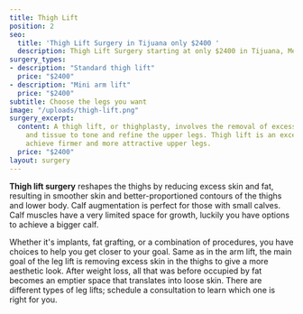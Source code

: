 ```yaml
---
title: Thigh Lift
position: 2
seo:
  title: 'Thigh Lift Surgery in Tijuana only $2400 '
  description: Thigh Lift Surgery starting at only $2400 in Tijuana, Mexico
surgery_types:
- description: "​​Standard thigh lift"
  price: "$2400​"
- description: "​Mini arm lift"
  price: "$2400​"
subtitle: Choose the legs you want
image: "/uploads/thigh-lift.png"
surgery_excerpt:
  content: A thigh lift, or thighplasty, involves the removal of excess skin, fat,
    and tissue to tone and refine the upper legs. Thigh lift is an excellent way to
    achieve firmer and more attractive upper legs.
  price: "$2400"
layout: surgery
---
```


**Thigh lift surgery** reshapes the thighs by reducing excess skin and fat, resulting in smoother skin and better-proportioned contours of the thighs and lower body. Calf augmentation is perfect for those with small calves. Calf muscles have a very limited space for growth, luckily you have options to achieve a bigger calf.

Whether it's implants, fat grafting, or a combination of procedures, you have choices to help you get closer to your goal. Same as in the arm lift, the main goal of the leg lift is removing excess skin in the thighs to give a more aesthetic look. After weight loss, all that was before occupied by fat becomes an emptier space that translates into loose skin. There are different types of leg lifts; schedule a consultation to learn which one is right for you.
